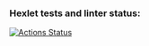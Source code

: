 ### Hexlet tests and linter status:
[![Actions Status](https://github.com/tsyrenka/java-project-61/actions/workflows/hexlet-check.yml/badge.svg)](https://github.com/tsyrenka/java-project-61/actions)